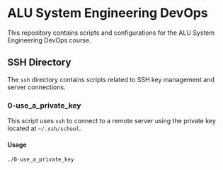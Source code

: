 # ALU System Engineering DevOps

This repository contains scripts and configurations for the ALU System Engineering DevOps course.

## SSH Directory

The `ssh` directory contains scripts related to SSH key management and server connections.

### 0-use_a_private_key

This script uses `ssh` to connect to a remote server using the private key located at `~/.ssh/school`.

#### Usage

```sh
./0-use_a_private_key
